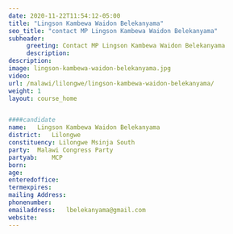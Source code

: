 ```yaml
---
date: 2020-11-22T11:54:12-05:00
title: "Lingson Kambewa Waidon Belekanyama"
seo_title: "contact MP Lingson Kambewa Waidon Belekanyama"
subheader:
     greeting: Contact MP Lingson Kambewa Waidon Belekanyama
     description: 
description: 
image: lingson-kambewa-waidon-belekanyama.jpg
video: 
url: /malawi/lilongwe/lingson-kambewa-waidon-belekanyama/
weight: 1
layout: course_home


####candidate
name:	Lingson Kambewa Waidon Belekanyama
district:	Lilongwe
constituency: Lilongwe Msinja South
party:	Malawi Congress Party
partyab:	MCP
born:
age: 
enteredoffice:	
termexpires:	
mailing Address:
phonenumber:	
emailaddress:	lbelekanyama@gmail.com
website:	
---
```


